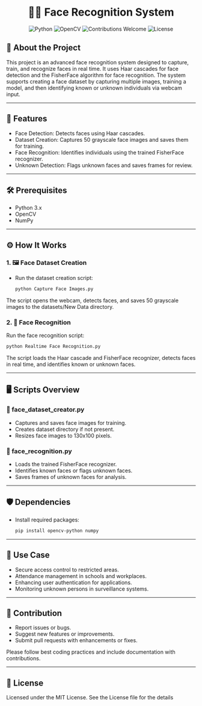 <h1 align="center">🧑‍💻 Face Recognition System </h1>

<div align="center">
  <img src="https://img.shields.io/badge/Python-3.x-blue?logo=python&logoColor=white" alt="Python" />
  <img src="https://img.shields.io/badge/OpenCV-4.x-green?logo=opencv&logoColor=white" alt="OpenCV" />
  <img src="https://img.shields.io/badge/Contributions-Welcome-brightgreen?logo=github&logoColor=white" alt="Contributions Welcome" />
  <img src="https://img.shields.io/badge/License-MIT-yellow?logo=license&logoColor=white" alt="License" />
</div>

## 📖 About the Project

This project is an advanced face recognition system designed to capture, train, and recognize faces in real time. It uses Haar cascades for face detection and the FisherFace algorithm for face recognition. The system supports creating a face dataset by capturing multiple images, training a model, and then identifying known or unknown individuals via webcam input.

---

## 🚀 Features

- Face Detection: Detects faces using Haar cascades.  
- Dataset Creation: Captures 50 grayscale face images and saves them for training.  
- Face Recognition: Identifies individuals using the trained FisherFace recognizer.  
- Unknown Detection: Flags unknown faces and saves frames for review.

---

## 🛠 Prerequisites

- Python 3.x  
- OpenCV  
- NumPy

---

## ⚙️ How It Works

### 1. 🖼️ Face Dataset Creation

- Run the dataset creation script:
   
  ```bash
  python Capture Face Images.py
  
The script opens the webcam, detects faces, and saves 50 grayscale images to the datasets/New Data directory.

### 2. 🤖 Face Recognition

Run the face recognition script:

```bash
python Realtime Face Recognition.py
```
The script loads the Haar cascade and FisherFace recognizer, detects faces in real time, and identifies known or unknown faces.

---

## 🖥 Scripts Overview

### 📸 face_dataset_creator.py

- Captures and saves face images for training.  
- Creates dataset directory if not present.  
- Resizes face images to 130x100 pixels.

### 🤖 face_recognition.py

- Loads the trained FisherFace recognizer.  
- Identifies known faces or flags unknown faces.  
- Saves frames of unknown faces for analysis.

---

## 🛡 Dependencies

- Install required packages:  
  ```bash
  pip install opencv-python numpy
---
## 🎯 Use Case

- Secure access control to restricted areas.  
- Attendance management in schools and workplaces.  
- Enhancing user authentication for applications.  
- Monitoring unknown persons in surveillance systems.

---

## 🤝 Contribution

- Report issues or bugs.  
- Suggest new features or improvements.  
- Submit pull requests with enhancements or fixes.  

Please follow best coding practices and include documentation with contributions.

---

## 📜 License

Licensed under the MIT License. See the License file for the details
